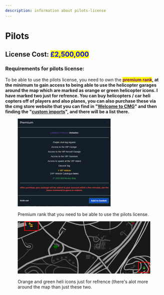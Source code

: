 ```yaml
---
description: information about pilots-license
---
```


# Pilots

## License Cost: <mark style="color:blue;">£2,500,000</mark>

### Requirements for pilots license:

To be able to use the pilots license, you need to own the <mark style="color:purple;">**premium rank**</mark>**, at the minimum to gain access to being able to use the helicopter garages around the map which are marked as orange or green helicopter icons. I have marked two just for refrence. You can buy helicopters / car heli copters off of players and also planes, you can also purchase these via the cmg store website that you can find in "**[**Welcome to CMG**](../welcome-to-cmg.md)**" and then finding the "**[**custom imports**](../welcome-to-cmg.md)**", and there will be a list there.**

<div>

<figure><img src="../.gitbook/assets/pilots requirement.png" alt="" width="297"><figcaption><p>Premium rank that you need to be able to use the pilots license.</p></figcaption></figure>

 

<figure><img src="../.gitbook/assets/pilots 3.png" alt=""><figcaption><p>Orange and green heli icons just for refrence (there's alot more around the map than just these two.</p></figcaption></figure>

</div>
